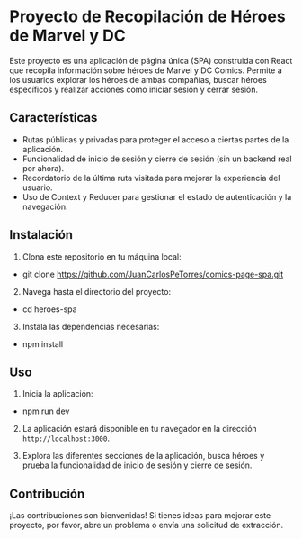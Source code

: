 # Proyecto de Recopilación de Héroes de Marvel y DC

Este proyecto es una aplicación de página única (SPA) construida con React que recopila información sobre héroes de Marvel y DC Comics. Permite a los usuarios explorar los héroes de ambas compañías, buscar héroes específicos y realizar acciones como iniciar sesión y cerrar sesión.

## Características

- Rutas públicas y privadas para proteger el acceso a ciertas partes de la aplicación.
- Funcionalidad de inicio de sesión y cierre de sesión (sin un backend real por ahora).
- Recordatorio de la última ruta visitada para mejorar la experiencia del usuario.
- Uso de Context y Reducer para gestionar el estado de autenticación y la navegación.

## Instalación

1. Clona este repositorio en tu máquina local:

- git clone https://github.com/JuanCarlosPeTorres/comics-page-spa.git

2. Navega hasta el directorio del proyecto:

- cd heroes-spa

3. Instala las dependencias necesarias:

- npm install

## Uso

1. Inicia la aplicación:

- npm run dev

2. La aplicación estará disponible en tu navegador en la dirección `http://localhost:3000`.

3. Explora las diferentes secciones de la aplicación, busca héroes y prueba la funcionalidad de inicio de sesión y cierre de sesión.

## Contribución

¡Las contribuciones son bienvenidas! Si tienes ideas para mejorar este proyecto, por favor, abre un problema o envía una solicitud de extracción.


